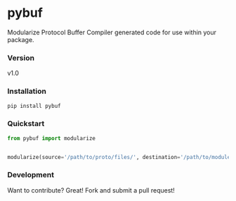 # pybuf
Modularize Protocol Buffer Compiler generated code for use within your package.

### Version
v1.0


### Installation
```sh
pip install pybuf
```


### Quickstart
```python
from pybuf import modularize


modularize(source='/path/to/proto/files/', destination='/path/to/module/')
```


### Development
Want to contribute? Great! Fork and submit a pull request!